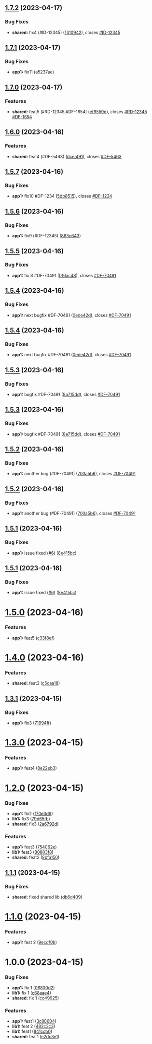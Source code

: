 ## [1.7.2](https://github.com/mvrana-cen81948/nx-release-please/compare/app1@1.7.1...app1@1.7.2) (2023-04-17)


### Bug Fixes

* **shared:** fix4 (#ID-12345) ([1410942](https://github.com/mvrana-cen81948/nx-release-please/commit/14109425339b43a9b771250ca40b28be42b61148)), closes [#ID-12345](https://fujira.csin.cz/browse/ID-12345)

## [1.7.1](https://github.com/mvrana-cen81948/nx-release-please/compare/app1@1.7.0...app1@1.7.1) (2023-04-17)


### Bug Fixes

* **app1:** fix11 ([a5237ae](https://github.com/mvrana-cen81948/nx-release-please/commit/a5237aef59b361fb7950b963d1e05b30f8f337eb))

## [1.7.0](https://github.com/mvrana-cen81948/nx-release-please/compare/app1@1.6.0...app1@1.7.0) (2023-04-17)


### Features

* **shared:** feat5 (#RD-12345,#DF-1654) ([ef9559d](https://github.com/mvrana-cen81948/nx-release-please/commit/ef9559d0b04e12d400786535d2c24c0afbbd66bf)), closes [#RD-12345](https://fujira.csin.cz/browse/RD-12345) [#DF-1654](https://fujira.csin.cz/browse/DF-1654)

## [1.6.0](https://github.com/mvrana-cen81948/nx-release-please/compare/app1@1.5.7...app1@1.6.0) (2023-04-16)


### Features

* **shared:** feat4 (#DF-5463) ([dceaf91](https://github.com/mvrana-cen81948/nx-release-please/commit/dceaf9133bc8ce7f39da65a5701b53f54c90cd8e)), closes [#DF-5463](https://fujira.csin.cz/browse/DF-5463)

## [1.5.7](https://github.com/mvrana-cen81948/nx-release-please/compare/app1@1.5.6...app1@1.5.7) (2023-04-16)


### Bug Fixes

* **app1:** fix10 #DF-1234 ([5db8515](https://github.com/mvrana-cen81948/nx-release-please/commit/5db85155094c8757ee371ae0b0ac6f6a17864e50)), closes [#DF-1234](https://github.com/mvrana-cen81948/nx-release-please/issues/DF-1234)

## [1.5.6](https://github.com/mvrana-cen81948/nx-release-please/compare/app1@1.5.5...app1@1.5.6) (2023-04-16)


### Bug Fixes

* **app1:** fix9 (#DF-12345) ([883c643](https://github.com/mvrana-cen81948/nx-release-please/commit/883c64308dddcde79605ae262d7caf5a22745c63))

## [1.5.5](https://github.com/mvrana-cen81948/nx-release-please/compare/app1@1.5.4...app1@1.5.5) (2023-04-16)


### Bug Fixes

* **app1:** fix 8 #DF-70491 ([0f6ac48](https://github.com/mvrana-cen81948/nx-release-please/commit/0f6ac488dc6588a55f826a20d950cb00139621e0)), closes [#DF-70491](https://github.com/mvrana-cen81948/nx-release-please/issues/DF-70491)

## [1.5.4](https://github.com/mvrana-cen81948/nx-release-please/compare/app1@1.5.3...app1@1.5.4) (2023-04-16)


### Bug Fixes

* **app1:** next bugfix #DF-70491 ([0ede42d](https://github.com/mvrana-cen81948/nx-release-please/commit/0ede42d16fcd29fce8506ec233ab3611d0eda093)), closes [#DF-70491](https://github.com/mvrana-cen81948/nx-release-please/issues/DF-70491)





## [1.5.4](https://github.com/mvrana-cen81948/nx-release-please/compare/app1@1.5.3...app1@1.5.4) (2023-04-16)


### Bug Fixes

* **app1:** next bugfix #DF-70491 ([0ede42d](https://github.com/mvrana-cen81948/nx-release-please/commit/0ede42d16fcd29fce8506ec233ab3611d0eda093)), closes [#DF-70491](https://github.com/mvrana-cen81948/nx-release-please/issues/DF-70491)

## [1.5.3](https://github.com/mvrana-cen81948/nx-release-please/compare/app1@1.5.2...app1@1.5.3) (2023-04-16)


### Bug Fixes

* **app1:** bugfix #DF-70491 ([8a715dd](https://github.com/mvrana-cen81948/nx-release-please/commit/8a715ddc15d3b812d0412ae66de4939ff697d33b)), closes [#DF-70491](https://github.com/mvrana-cen81948/nx-release-please/issues/DF-70491)





## [1.5.3](https://github.com/mvrana-cen81948/nx-release-please/compare/app1@1.5.2...app1@1.5.3) (2023-04-16)


### Bug Fixes

* **app1:** bugfix #DF-70491 ([8a715dd](https://github.com/mvrana-cen81948/nx-release-please/commit/8a715ddc15d3b812d0412ae66de4939ff697d33b)), closes [#DF-70491](https://github.com/mvrana-cen81948/nx-release-please/issues/DF-70491)

## [1.5.2](https://github.com/mvrana-cen81948/nx-release-please/compare/app1@1.5.1...app1@1.5.2) (2023-04-16)


### Bug Fixes

* **app1:** another bug (#DF-70491) ([700a5b6](https://github.com/mvrana-cen81948/nx-release-please/commit/700a5b65c6feae38334338b5c08280e75a2ddbb6)), closes [#DF-70491](https://github.com/mvrana-cen81948/nx-release-please/issues/DF-70491)





## [1.5.2](https://github.com/mvrana-cen81948/nx-release-please/compare/app1@1.5.1...app1@1.5.2) (2023-04-16)


### Bug Fixes

* **app1:** another bug (#DF-70491) ([700a5b6](https://github.com/mvrana-cen81948/nx-release-please/commit/700a5b65c6feae38334338b5c08280e75a2ddbb6)), closes [#DF-70491](https://fujira.csin.cz/browse/DF-70491)

## [1.5.1](https://github.com/mvrana-cen81948/nx-release-please/compare/app1@1.5.0...app1@1.5.1) (2023-04-16)


### Bug Fixes

* **app1:** issue fixed ([#6](https://github.com/mvrana-cen81948/nx-release-please/issues/6)) ([8e415bc](https://github.com/mvrana-cen81948/nx-release-please/commit/8e415bcfc8c65a8b099feb79fdffc95bba249607))





## [1.5.1](https://github.com/mvrana-cen81948/nx-release-please/compare/app1@1.5.0...app1@1.5.1) (2023-04-16)


### Bug Fixes

* **app1:** issue fixed ([#6](https://github.com/mvrana-cen81948/nx-release-please/issues/6)) ([8e415bc](https://github.com/mvrana-cen81948/nx-release-please/commit/8e415bcfc8c65a8b099feb79fdffc95bba249607))

# [1.5.0](https://github.com/mvrana-cen81948/nx-release-please/compare/app1@1.4.0...app1@1.5.0) (2023-04-16)


### Features

* **app1:** feat5 ([c33f8ef](https://github.com/mvrana-cen81948/nx-release-please/commit/c33f8efab6b4525c887c14c10f35d85d5679dcc1))

# [1.4.0](https://github.com/mvrana-cen81948/nx-release-please/compare/app1@1.3.1...app1@1.4.0) (2023-04-16)


### Features

* **shared:** feat3 ([c5caa18](https://github.com/mvrana-cen81948/nx-release-please/commit/c5caa183f785065ead29aac5f1b971b939c6f464))

## [1.3.1](https://github.com/mvrana-cen81948/nx-release-please/compare/app1@1.3.0...app1@1.3.1) (2023-04-15)


### Bug Fixes

* **app1:** fix3 ([71994ff](https://github.com/mvrana-cen81948/nx-release-please/commit/71994ff4043c5c54b98ac07c7815b38f89f8d56b))

# [1.3.0](https://github.com/mvrana-cen81948/nx-release-please/compare/app1@1.2.0...app1@1.3.0) (2023-04-15)


### Features

* **app1:** feat4 ([8e22eb3](https://github.com/mvrana-cen81948/nx-release-please/commit/8e22eb37a13e419fc20dc18343d1df1bd3b99d5c))

# [1.2.0](https://github.com/mvrana-cen81948/nx-release-please/compare/app1@1.1.1...app1@1.2.0) (2023-04-15)


### Bug Fixes

* **app1:** fix2 ([f70e0d9](https://github.com/mvrana-cen81948/nx-release-please/commit/f70e0d92353077be049d54a7fec1f14c07c42b95))
* **lib1:** fix3 ([79d65fb](https://github.com/mvrana-cen81948/nx-release-please/commit/79d65fb590b829185470bb54b8de1ee77c1ff829))
* **shared:** fix3 ([2a6792d](https://github.com/mvrana-cen81948/nx-release-please/commit/2a6792dafeeb65daa66c07f5fd85730b6e198242))


### Features

* **app1:** feat3 ([754062e](https://github.com/mvrana-cen81948/nx-release-please/commit/754062e7f5da56a8798985f28fc0d2cdcc57026d))
* **lib1:** feat3 ([80803f8](https://github.com/mvrana-cen81948/nx-release-please/commit/80803f87d1002c74b7552b737a222724a09bdcc2))
* **shared:** feat2 ([8bfa150](https://github.com/mvrana-cen81948/nx-release-please/commit/8bfa150d2326f8c14457cce5725ca08acf71e61a))

## [1.1.1](https://github.com/mvrana-cen81948/nx-release-please/compare/app1@1.1.0...app1@1.1.1) (2023-04-15)


### Bug Fixes

* **shared:** fixed shared lib ([db6d409](https://github.com/mvrana-cen81948/nx-release-please/commit/db6d40937882827ead2606bc7977b1f8df7b9f77))

# [1.1.0](https://github.com/mvrana-cen81948/nx-release-please/compare/app1@1.0.0...app1@1.1.0) (2023-04-15)


### Features

* **app1:** feat 2 ([9ecdf0b](https://github.com/mvrana-cen81948/nx-release-please/commit/9ecdf0b2b50b662e1116a4098676c9a07b2df799))

# 1.0.0 (2023-04-15)


### Bug Fixes

* **app1:** fix 1 ([06800d2](https://github.com/mvrana-cen81948/nx-release-please/commit/06800d2b28dcb38ec9349152fc4c87301e9677fc))
* **lib1:** fix 1 ([c68aae4](https://github.com/mvrana-cen81948/nx-release-please/commit/c68aae4c5015b84313c78a173fec15d33aefac23))
* **shared:** fix 1 ([cc49925](https://github.com/mvrana-cen81948/nx-release-please/commit/cc49925f76c0edb3fb8fbdfb70219a4cf0eab25f))


### Features

* **app1:** feat1 ([3c80604](https://github.com/mvrana-cen81948/nx-release-please/commit/3c80604800107e688e91aa7224bbec7659a8bb55))
* **lib1:** feat 2 ([482c3c3](https://github.com/mvrana-cen81948/nx-release-please/commit/482c3c3806aa0cb04c456920abe35a6a216e3646))
* **lib1:** feat1 ([841ccb0](https://github.com/mvrana-cen81948/nx-release-please/commit/841ccb0684e69cf7926adba83be80895045031c1))
* **shared:** feat1 ([e2dc3e1](https://github.com/mvrana-cen81948/nx-release-please/commit/e2dc3e1de9a1aed47174aba068eb8ef1e3cc1cd5))
